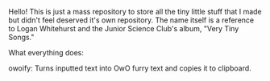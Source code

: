 Hello! This is just a mass repository to store all the tiny little stuff that I made but didn't feel deserved it's own repository.
The name itself is a reference to Logan Whitehurst and the Junior Science Club's album, "Very Tiny Songs."

What everything does:

owoify: Turns inputted text into OwO furry text and copies it to clipboard.
